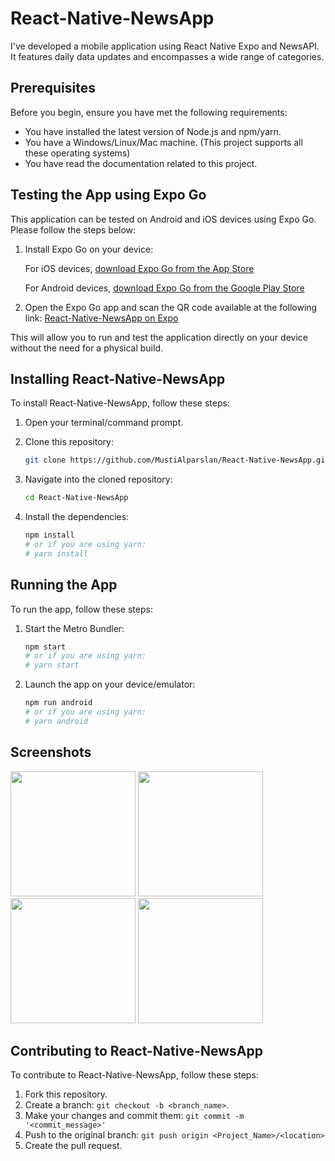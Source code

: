 # React-Native-NewsApp

I've developed a mobile application using React Native Expo and NewsAPI. It features daily data updates and encompasses a wide range of categories.

## Prerequisites

Before you begin, ensure you have met the following requirements:

* You have installed the latest version of Node.js and npm/yarn.
* You have a Windows/Linux/Mac machine. (This project supports all these operating systems)
* You have read the documentation related to this project.

## Testing the App using Expo Go

This application can be tested on Android and iOS devices using Expo Go. Please follow the steps below:

1. Install Expo Go on your device:

   For iOS devices, [download Expo Go from the App Store](https://apps.apple.com/us/app/expo-go/id982107779)

   For Android devices, [download Expo Go from the Google Play Store](https://play.google.com/store/apps/details?id=host.exp.exponent&hl=tr&gl=US)

2. Open the Expo Go app and scan the QR code available at the following link: [React-Native-NewsApp on Expo](https://expo.dev/@mustafabatu/newsApp?serviceType=classic&distribution=expo-go)

This will allow you to run and test the application directly on your device without the need for a physical build.

## Installing React-Native-NewsApp

To install React-Native-NewsApp, follow these steps:

1. Open your terminal/command prompt.

2. Clone this repository:

    ```bash
    git clone https://github.com/MustiAlparslan/React-Native-NewsApp.git
    ```

3. Navigate into the cloned repository:

    ```bash
    cd React-Native-NewsApp
    ```

4. Install the dependencies:

    ```bash
    npm install
    # or if you are using yarn:
    # yarn install
    ```

## Running the App

To run the app, follow these steps:

1. Start the Metro Bundler:

    ```bash
    npm start
    # or if you are using yarn:
    # yarn start
    ```

2. Launch the app on your device/emulator:

    ```bash
    npm run android
    # or if you are using yarn:
    # yarn android
    ```

## Screenshots

<p float="left">
  <img src="https://github.com/MustiAlparslan/React-Native-NewsApp/assets/98889289/384a5da6-47a7-4195-9e5f-01d0e369568b" width="200" />
   <img src="https://github.com/MustiAlparslan/React-Native-NewsApp/assets/98889289/a4d5408e-ce14-41a6-b572-73a3e50bafe1" width="200" />
  <img src="https://github.com/MustiAlparslan/React-Native-NewsApp/assets/98889289/f1b24598-7c85-4ead-b88d-7f8d70974c37" width="200" /> 
  <img src="https://github.com/MustiAlparslan/React-Native-NewsApp/assets/98889289/f88f0647-d460-4b59-8986-589710eb23aa" width="200" />
</p>

## Contributing to React-Native-NewsApp

To contribute to React-Native-NewsApp, follow these steps:

1. Fork this repository.
2. Create a branch: `git checkout -b <branch_name>`.
3. Make your changes and commit them: `git commit -m '<commit_message>'`
4. Push to the original branch: `git push origin <Project_Name>/<location>`
5. Create the pull request.
